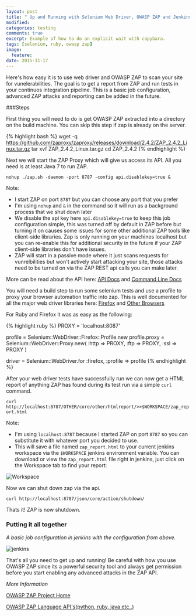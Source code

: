 ```yaml
---
layout: post
title: " Up and Running with Selenium Web Driver, OWASP ZAP and Jenkins"
modified:
categories: testing
comments: true
excerpt: Example of how to do an explicit wait with capybara.
tags: [selenium, ruby, owasp zap]
image:
  feature:
date: 2015-11-17
---
```


Here's how easy it is to use web driver and OWASP ZAP to scan your site for vunelerabilities. The goal is to get a report from ZAP and run tests in your continuos integration pipeline. This is a basic job configuration, advanced ZAP attacks and reporting can be added in the future.

###Steps

First thing you will need to do is get OWASP ZAP extracted into a directory on the build machine. You can skip this step if zap is already on the server.

{% highlight bash %}
wget -q https://github.com/zaproxy/zaproxy/releases/download/2.4.2/ZAP_2.4.2_Linux.tar.gz
tar xvf ZAP_2.4.2_Linux.tar.gz
cd ZAP_2.4.2
{% endhighlight %}

Next we will start the ZAP Proxy which will give us access its API. All you need is at least Java 7 to run ZAP.

`nohup ./zap.sh -daemon -port 8787 -config api.disablekey=true &`

Note:

* I start ZAP on port `8787` but you can choose any port that you prefer
* I'm using `nohup` and `&` in the command so it will run as a background process that we shut down later
* We disable the api key here `api.disablekey=true` to keep this job configuration simple, this was turned off by default in ZAP before but turning it on causes some issues for some other additional ZAP tools like client-side libraries. Zap is only running on your machines localhost but you can re-enable this for additional security in the future if your ZAP client-side libraries don't have issues. 
* ZAP will start in a passive mode where it just scans requests for vunrelbilities but won't actively start attacking your site, those attacks need to be turned on via the ZAP REST api calls you can make later. 

More can be read about the API here: [API Docs](https://github.com/zaproxy/zaproxy/wiki/ApiDetails)
and [Command Line Docs](https://github.com/zaproxy/zap-core-help/wiki/HelpCmdline)

You will need a build step to run some selenium tests and use a profile to proxy your browser automation traffic into zap. This is well documented for all the major web driver libraries here: 
[Firefox](http://www.seleniumhq.org/docs/04_webdriver_advanced.jsp#firefox)
and
[Other Browsers](http://www.seleniumhq.org/docs/04_webdriver_advanced.jsp#using-a-proxy)

For Ruby and Firefox it was as easy as the following:

{% highlight ruby %}
PROXY = 'localhost:8087'

profile = Selenium::WebDriver::Firefox::Profile.new
profile.proxy = Selenium::WebDriver::Proxy.new(
  :http     => PROXY,
  :ftp      => PROXY,
  :ssl      => PROXY
)

driver = Selenium::WebDriver.for :firefox, :profile => profile
{% endhighlight %}

After your web driver tests have successfully run we can now get a HTML report of anything ZAP has found during its test run via a simple `curl` command.

`curl http://localhost:8787/OTHER/core/other/htmlreport/>>$WORKSPACE/zap_report.html`

Note:

* I'm using `localhost:8787` because I started ZAP on port `8787` so you can substitute it with whatever port you decided to use.
* This will save a file named `zap_report.html` to your current jenkins workspace via the `$WORKSPACE` jenkins environment variable. You can download or view the `zap_report.html` file right in jenkins, just click on the Workspace tab to find your report:

![Workspace](https://i.gyazo.com/e4cfbfe6138d8791987bf6ea78c1aaec.png)

Now we can shut down zap via the api.

`curl http://localhost:8787/json/core/action/shutdown/`
	
Thats it! ZAP is now shutdown.

### Putting it all together
*A basic job configuration in jenkins with the configuration from above.*

![jenkins](http://i.imgur.com/o8epqxN.png)

That's all you need to get up and running! Be careful with how you use OWASP ZAP since its a powerful security tool and always get permission before you start enabling any advanced attacks in the ZAP API.

*More Information*

[OWASP ZAP Project Home](https://www.owasp.org/index.php/OWASP_Zed_Attack_Proxy_Project)

[OWASP ZAP Language API's(python, ruby, java etc..)](https://github.com/zaproxy/zaproxy/wiki/ApiDetails)
